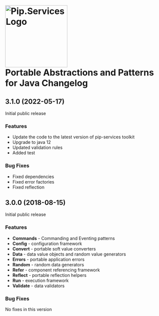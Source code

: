 # <img src="https://uploads-ssl.webflow.com/5ea5d3315186cf5ec60c3ee4/5edf1c94ce4c859f2b188094_logo.svg" alt="Pip.Services Logo" width="200"> <br/> Portable Abstractions and Patterns for Java Changelog

## <a name="3.1.0"></a> 3.1.0 (2022-05-17)

Initial public release

### Features
- Update the code to the latest version of pip-services toolkit
- Upgrade to java 12
- Updated validation rules
- Added test

### Bug Fixes
- Fixed dependencies
- Fixed error factories
- Fixed reflection


## <a name="3.0.0"></a> 3.0.0 (2018-08-15)

Initial public release

### Features
- **Commands** - Commanding and Eventing patterns
- **Config** - configuration framework
- **Convert** - portable soft value converters
- **Data** - data value objects and random value generators
- **Errors** - portable application errors
- **Random** - random data generators
- **Refer** - component referencing framework
- **Reflect** - portable reflection helpers
- **Run** - execution framework
- **Validate** - data validators

### Bug Fixes
No fixes in this version

